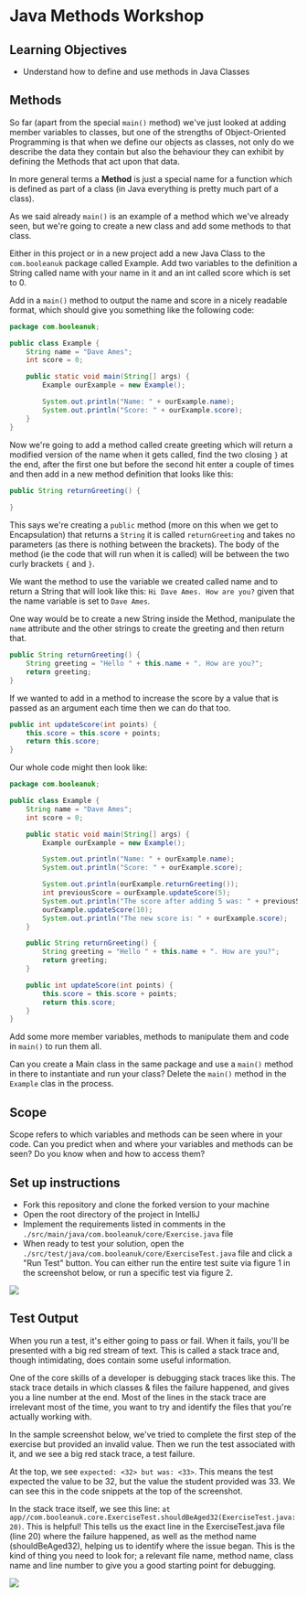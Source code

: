 # Java Methods Workshop

## Learning Objectives
- Understand how to define and use methods in Java Classes

## Methods

So far (apart from the special `main()` method) we've just looked at adding member variables to classes, but one of the strengths of Object-Oriented Programming is that when we define our objects as classes, not only do we describe the data they contain but also the behaviour they can exhibit by defining the Methods that act upon that data.

In more general terms a **Method** is just a special name for a function which is defined as part of a class (in Java everything is pretty much part of a class).

As we said already `main()` is an example of a method which we've already seen, but we're going to create a new class and add some methods to that class.

Either in this project or in a new project add a new Java Class to the `com.booleanuk` package called Example. Add two variables to the definition a String called name with your name in it and an int called score which is set to 0.

Add in a `main()` method to output the name and score in a nicely readable format, which should give you something like the following code:

```java
package com.booleanuk;

public class Example {
    String name = "Dave Ames";
    int score = 0;

    public static void main(String[] args) {
        Example ourExample = new Example();

        System.out.println("Name: " + ourExample.name);
        System.out.println("Score: " + ourExample.score);
    }
}
```

Now we're going to add a method called create greeting which will return a modified version of the name when it gets called, find the two closing `}` at the end, after the first one but before the second hit enter a couple of times and then add in a new method definition that looks like this:

```java
public String returnGreeting() {
    
}
```

This says we're creating a `public` method (more on this when we get to Encapsulation) that returns a `String` it is called `returnGreeting` and takes no parameters (as there is nothing between the brackets). The body of the method (ie the code that will run when it is called) will be between the two curly brackets `{` and `}`.

We want the method to use the variable we created called name and to return a String that will look like this: `Hi Dave Ames. How are you?` given that the name variable is set to `Dave Ames`.

One way would be to create a new String inside the Method, manipulate the `name` attribute and the other strings to create the greeting and then return that.

```java
public String returnGreeting() {
    String greeting = "Hello " + this.name + ". How are you?";
    return greeting;
}
```

If we wanted to add in a method to increase the score by a value that is passed as an argument each time then we can do that too.

```java
public int updateScore(int points) {
    this.score = this.score + points;
    return this.score;
}
```

Our whole code might then look like:

```java
package com.booleanuk;

public class Example {
    String name = "Dave Ames";
    int score = 0;

    public static void main(String[] args) {
        Example ourExample = new Example();

        System.out.println("Name: " + ourExample.name);
        System.out.println("Score: " + ourExample.score);

        System.out.println(ourExample.returnGreeting());
        int previousScore = ourExample.updateScore(5);
        System.out.println("The score after adding 5 was: " + previousScore);
        ourExample.updateScore(10);
        System.out.println("The new score is: " + ourExample.score);
    }

    public String returnGreeting() {
        String greeting = "Hello " + this.name + ". How are you?";
        return greeting;
    }

    public int updateScore(int points) {
        this.score = this.score + points;
        return this.score;
    }
}
```

Add some more member variables, methods to manipulate them and code in `main()` to run them all.

Can you create a Main class in the same package and use a `main()` method in there to instantiate and run your class? Delete the `main()` method in the `Example` clas in the process.

## Scope

Scope refers to which variables and methods can be seen where in your code. Can you predict when and where your variables and methods can be seen? Do you know when and how to access them?

## Set up instructions
- Fork this repository and clone the forked version to your machine
- Open the root directory of the project in IntelliJ
- Implement the requirements listed in comments in the `./src/main/java/com.booleanuk/core/Exercise.java` file
- When ready to test your solution, open the `./src/test/java/com.booleanuk/core/ExerciseTest.java` file and click a "Run Test" button. You can either run the entire test suite via figure 1 in the screenshot below, or run a specific test via figure 2.

![](./assets/run-a-test.PNG)

## Test Output

When you run a test, it's either going to pass or fail. When it fails, you'll be presented with a big red stream of text. This is called a stack trace and, though intimidating, does contain some useful information.

One of the core skills of a developer is debugging stack traces like this. The stack trace details in which classes & files the failure happened, and gives you a line number at the end. Most of the lines in the stack trace are irrelevant most of the time, you want to try and identify the files that you're actually working with.

In the sample screenshot below, we've tried to complete the first step of the exercise but provided an invalid value. Then we run the test associated with it, and we see a big red stack trace, a test failure.

At the top, we see `expected: <32> but was: <33>`. This means the test expected the value to be 32, but the value the student provided was 33. We can see this in the code snippets at the top of the screenshot.

In the stack trace itself, we see this line: `at app//com.booleanuk.core.ExerciseTest.shouldBeAged32(ExerciseTest.java:20)`. This is helpful! This tells us the exact line in the ExerciseTest.java file (line 20) where the failure happened, as well as the method name (shouldBeAged32), helping us to identify where the issue began. This is the kind of thing you need to look for; a relevant file name, method name, class name and line number to give you a good starting point for debugging.

![](./assets/test-failure.PNG)
